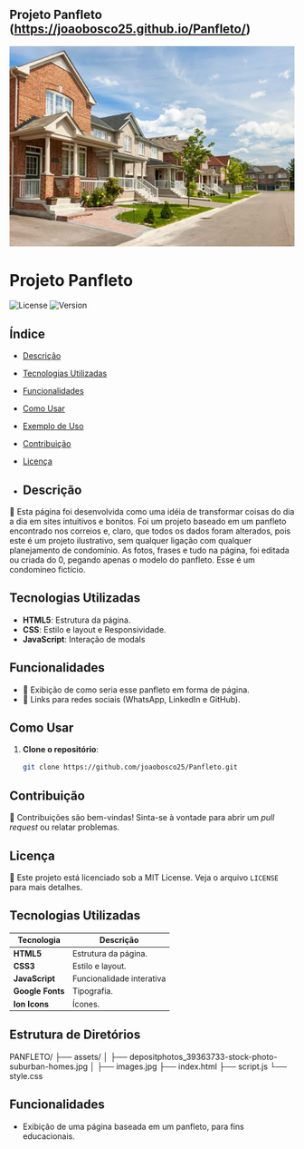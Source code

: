 ## Projeto Panfleto (https://joaobosco25.github.io/Panfleto/)
![João Bosco](./assids/depositphotos_39363733-stock-photo-suburban-homes.jpg)

# Projeto Panfleto
![License](https://img.shields.io/badge/license-MIT-blue)
![Version](https://img.shields.io/badge/version-1.0.0-brightgreen)

## Índice
- [Descrição](#descrição)
- [Tecnologias Utilizadas](#tecnologias-utilizadas)
- [Funcionalidades](#funcionalidades)
- [Como Usar](#como-usar)
- [Exemplo de Uso](#exemplo-de-uso)
- [Contribuição](#contribuição)
- [Licença](#licença)

- ## Descrição

🎉 Esta página foi desenvolvida como uma idéia de transformar coisas do dia a dia em sites intuitivos e 
bonitos. Foi um projeto baseado em um panfleto encontrado nos correios e, claro, que todos os dados foram
alterados, pois este é um projeto ilustrativo, sem qualquer ligação com qualquer planejamento de condomínio.
As fotos, frases e tudo na página, foi editada ou criada do 0, pegando apenas o modelo do panfleto.
Esse é um condomíneo fictício.

## Tecnologias Utilizadas
- **HTML5**: Estrutura da página.
- **CSS**: Estilo e layout e Responsividade.
- **JavaScript**: Interação de modals

## Funcionalidades
- 📸 Exibição de como seria esse panfleto em forma de página.
- 🔗 Links para redes sociais (WhatsApp, LinkedIn e GitHub).

## Como Usar
1. **Clone o repositório**:
   ```bash
   git clone https://github.com/joaobosco25/Panfleto.git

## Contribuição
🤝 Contribuições são bem-vindas! Sinta-se à vontade para abrir um *pull request* ou relatar problemas.

## Licença
📜 Este projeto está licenciado sob a MIT License. Veja o arquivo `LICENSE` para mais detalhes.

## Tecnologias Utilizadas

| Tecnologia        | Descrição                          |
|-------------------|------------------------------------|
| **HTML5**         | Estrutura da página.               |
| **CSS3**          | Estilo e layout.                   |
| **JavaScript**    | Funcionalidade interativa          |
| **Google Fonts**  | Tipografia.                        |
| **Ion Icons**     | Ícones.                            |



## Estrutura de Diretórios
PANFLETO/
├── assets/
│   ├── depositphotos_39363733-stock-photo-suburban-homes.jpg
│   ├── images.jpg
├── index.html
├── script.js
└── style.css



## Funcionalidades

- Exibição de uma página baseada em um panfleto, para fins educacionais.
